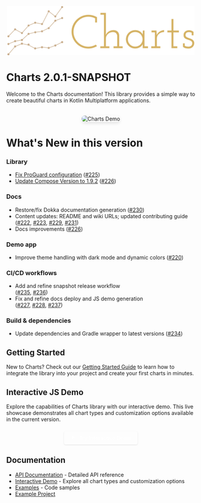 <div style="text-align: center; margin-bottom: 20px;">
  <img src="assets/logo.png" alt="Charts Library Logo" style="max-width: 500px;">
</div>

# Charts 2.0.1-SNAPSHOT
Welcome to the Charts documentation! This library provides a simple way to create beautiful charts in Kotlin Multiplatform applications.

<div style="text-align: center; margin: 2rem 0;">
  <img src="assets/demo.gif" alt="Charts Demo" style="max-width: 100%; border-radius: 8px; box-shadow: 0 4px 8px rgba(0,0,0,0.1);">
</div>

# What's New in this version


### Library
- [Fix ProGuard configuration](https://github.com/dautovicharis/charts/issues/143) ([#225](https://github.com/dautovicharis/Charts/pull/225))
- [Update Compose Version to 1.9.2](https://github.com/dautovicharis/charts/issues/232) ([#226](https://github.com/dautovicharis/Charts/pull/234))

### Docs
- Restore/fix Dokka documentation generation ([#230](https://github.com/dautovicharis/Charts/pull/230))
- Content updates: README and wiki URLs; updated contributing guide  
  ([#222](https://github.com/dautovicharis/Charts/pull/222), [#223](https://github.com/dautovicharis/Charts/pull/223), [#229](https://github.com/dautovicharis/Charts/pull/229), [#231](https://github.com/dautovicharis/Charts/pull/231))
- Docs improvements ([#226](https://github.com/dautovicharis/Charts/pull/226))

### Demo app
- Improve theme handling with dark mode and dynamic colors ([#220](https://github.com/dautovicharis/Charts/pull/220))

### CI/CD workflows
- Add and refine snapshot release workflow  
  ([#235](https://github.com/dautovicharis/Charts/pull/235), [#236](https://github.com/dautovicharis/Charts/pull/236))
- Fix and refine docs deploy and JS demo generation  
  ([#227](https://github.com/dautovicharis/Charts/pull/227), [#228](https://github.com/dautovicharis/Charts/pull/228), [#237](https://github.com/dautovicharis/Charts/pull/237))

### Build & dependencies
- Update dependencies and Gradle wrapper to latest versions ([#234](https://github.com/dautovicharis/Charts/pull/234))


## Getting Started

New to Charts? Check out our [Getting Started Guide](getting-started.md) to learn how to integrate the library into your project and create your first charts in minutes.

## Interactive JS Demo
Explore the capabilities of Charts library with our interactive demo. This live showcase demonstrates all chart types and customization options available in the current version.
<div style="text-align: center; margin: 1.5rem 0;">
    <a href="jsdemo/index.html" target="_blank" style="display: inline-flex; align-items: center; background-color: var(--md-primary-fg-color); color: white; padding: 8px 16px; text-decoration: none; border-radius: 4px; font-weight: 500; font-size: 14px; box-shadow: 0 1px 3px rgba(0,0,0,0.12); transition: all 0.2s ease;">
        <span class="twemoji">
            <svg xmlns="http://www.w3.org/2000/svg" viewBox="0 0 24 24" width="16" height="16" style="margin-right: 8px;">
                <path fill="currentColor" d="M8 5v14l11-7z"></path>
            </svg>
        </span>
        Try Interactive Demo
    </a>
</div>


## Documentation
- [API Documentation](api/index.html) - Detailed API reference
- [Interactive Demo](jsdemo/index.html) - Explore all chart types and customization options
- [Examples](examples.md) - Code samples
- [Example Project](https://github.com/dautovicharis/Charts/tree/main/app/src/commonMain/kotlin/io/github/dautovicharis/charts/app/demo)